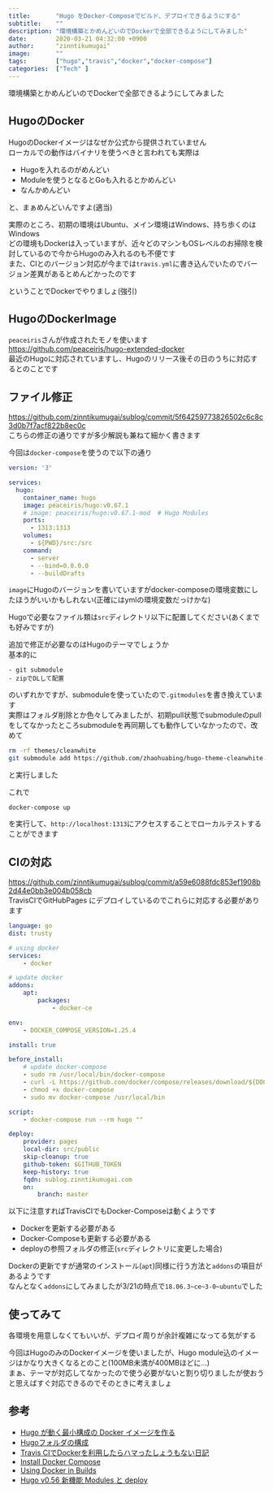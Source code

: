 ```yaml
---
title:       "Hugo をDocker-Composeでビルド、デプロイできるようにする"
subtitle:    ""
description: "環境構築とかめんどいのでDockerで全部できるようにしてみました"
date:        2020-03-21 04:32:00 +0900
author:      "zinntikumugai"
image:       ""
tags:        ["hugo","travis","docker","docker-compose"]
categories:  ["Tech" ]
---
```


環境構築とかめんどいのでDockerで全部できるようにしてみました

## HugoのDocker
HugoのDockerイメージはなぜか公式から提供されていません  
ローカルでの動作はバイナリを使うべきと言われても実際は
- Hugoを入れるのがめんどい
- Moduleを使うとなるとGoも入れるとかめんどい
- なんかめんどい

と、まぁめんどいんですよ(適当)

実際のところ、初期の環境はUbuntu、メイン環境はWindows、持ち歩くのはWindows  
どの環境もDockerは入っていますが、近々どのマシンもOSレベルのお掃除を検討しているので今からHugoのみ入れるのも不便です  
また、CIとのバージョン対応が今までは`travis.yml`に書き込んでいたのでバージョン差異があるとめんどかったのです

ということでDockerでやりましょ(強引)

## HugoのDockerImage
`peaceiris`さんが作成されたモノを使います  
https://github.com/peaceiris/hugo-extended-docker  
最近のHugoに対応されていますし、Hugoのリリース後その日のうちに対応するとのことです

## ファイル修正
https://github.com/zinntikumugai/sublog/commit/5f64259773826502c6c8c3d0b7f7acf822b8ec0c  
こちらの修正の通りですが多少解説も兼ねて細かく書きます

今回は`docker-compose`を使うので以下の通り

```yml
version: '3'

services:
  hugo:
    container_name: hugo
    image: peaceiris/hugo:v0.67.1
    # image: peaceiris/hugo:v0.67.1-mod  # Hugo Modules
    ports:
      - 1313:1313
    volumes:
      - ${PWD}/src:/src
    command:
      - server
      - --bind=0.0.0.0
      - --buildDrafts
```

`image`にHugoのバージョンを書いていますがdocker-composeの環境変数にしたほうがいいかもしれない(正確にはymlの環境変数だっけかな)

Hugoで必要なファイル類は`src`ディレクトリ以下に配置してください(あくまでも好みですが)

追加で修正が必要なのはHugoのテーマでしょうか  
基本的に

    - git submodule
    - zipでDLして配置

のいずれかですが、submoduleを使っていたので`.gitmodules`を書き換えています  
実際はフォルダ削除とか色々してみましたが、初期pull状態でsubmoduleのpullをしてなかったところsubmoduleを再同期しても動作していなかったので、改めて
```bash
rm -rf themes/cleanwhite
git submodule add https://github.com/zhaohuabing/hugo-theme-cleanwhite.git src/themes/cleanwhite
```
と実行しました

これで
```
docker-compose up
```
を実行して、`http://localhost:1313`にアクセスすることでローカルテストすることができます

## CIの対応
https://github.com/zinntikumugai/sublog/commit/a59e6088fdc853ef1908b2d44e0bb3e004b058cb  
TravisCIでGitHubPages にデプロイしているのでこれらに対応する必要があります  

```yml
language: go
dist: trusty

# using docker
services:
    - docker

# update docker
addons:
    apt:
        packages:
            - docker-ce

env:
    - DOCKER_COMPOSE_VERSION=1.25.4

install: true

before_install:
    # update docker-compose
    - sudo rm /usr/local/bin/docker-compose
    - curl -L https://github.com/docker/compose/releases/download/${DOCKER_COMPOSE_VERSION}/docker-compose-`uname -s`-`uname -m` > docker-compose
    - chmod +x docker-compose
    - sudo mv docker-compose /usr/local/bin

script:
    - docker-compose run --rm hugo ""

deploy:
    provider: pages
    local-dir: src/public
    skip-cleanup: true
    github-token: $GITHUB_TOKEN
    keep-history: true
    fqdn: sublog.zinntikumugai.com
    on:
        branch: master
```

以下に注意すればTravisCIでもDocker-Composeは動くようです

- Dockerを更新する必要がある
- Docker-Composeも更新する必要がある
- deployの参照フォルダの修正(`src`ディレクトリに変更した場合)

Dockerの更新ですが通常のインストール(`apt`)同様に行う方法と`addons`の項目があるようです  
なんとなく`addons`にしてみましたが3/21の時点で`18.06.3~ce~3-0~ubuntu`でした

## 使ってみて
各環境を用意しなくてもいいが、デプロイ周りが余計複雑になってる気がする  

今回はHugoのみのDockerイメージを使いましたが、Hugo module込のイメージはかなり大きくなるとのこと(100MB未満が400MBほどに...)  
まぁ、テーマが対応してなかったので使う必要がないと割り切りましたが使おうと思えばすぐ対応できるのでそのときに考えましょ

## 参考
- [Hugo が動く最小構成の Docker イメージを作る](https://qiita.com/peaceiris/items/14d1a0f17dd25911e33b)
- [Hugoフォルダの構成](https://hugo.nakaken88.com/master/directory-structure/)
- [Travis CIでDockerを利用したらハマったしょうもない日記](https://qiita.com/niisan-tokyo/items/2f4a0c904a7c6bfcc367#docker-compose%E3%81%AE%E3%83%90%E3%83%BC%E3%82%B8%E3%83%A7%E3%83%B3%E3%81%8C%E5%8F%A4%E3%81%84%E3%82%88)
- [Install Docker Compose](https://docs.docker.com/compose/install/)
- [Using Docker in Builds](https://docs.travis-ci.com/user/docker/)
- [Hugo v0.56 新機能 Modules と deploy](https://qiita.com/peaceiris/items/fa71db25080756e9a9bf)